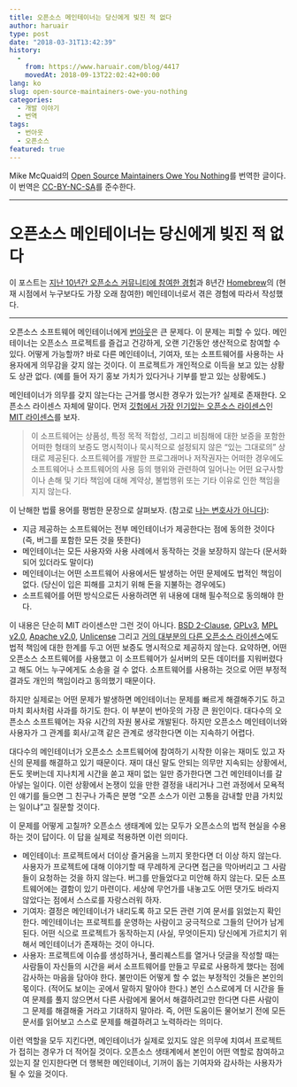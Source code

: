 ```yaml
---
title: 오픈소스 메인테이너는 당신에게 빚진 적 없다
author: haruair
type: post
date: "2018-03-31T13:42:39"
history:
  - 
    from: https://www.haruair.com/blog/4417
    movedAt: 2018-09-13T22:02:42+00:00
lang: ko
slug: open-source-maintainers-owe-you-nothing
categories:
  - 개발 이야기
  - 번역
tags:
  - 번아웃
  - 오픈소스
featured: true
---
```


Mike McQuaid의 [Open Source Maintainers Owe You Nothing][1]를 번역한 글이다. 이 번역은 [CC-BY-NC-SA][2]를 준수한다.

* * *

# 오픈소스 메인테이너는 당신에게 빚진 적 없다

이 포스트는 [지난 10년간 오픈소스 커뮤니티에 참여한 경험][3]과 8년간 [Homebrew][4]의 (현재 시점에서 누구보다도 가장 오래 참여한) 메인테이너로서 겪은 경험에 따라서 작성했다.

* * *

오픈소스 소프트웨어 메인테이너에게 [번아웃][5]은 큰 문제다. 이 문제는 피할 수 있다. 메인테이너는 오픈소스 프로젝트를 즐겁고 건강하게, 오랜 기간동안 생산적으로 참여할 수 있다. 어떻게 가능할까? 바로 다른 메인테이너, 기여자, 또는 소프트웨어를 사용하는 사용자에게 의무감을 갖지 않는 것이다. 이 프로젝트가 개인적으로 이득을 보고 있는 상황도 상관 없다. (예를 들어 자기 홍보 가치가 있다거나 기부를 받고 있는 상황에도.)

메인테이너가 의무를 갖지 않는다는 근거를 명시한 경우가 있는가? 실제로 존재한다. 오픈소스 라이센스 자체에 말이다. 먼저 [깃헙에서 가장 인기있는 오픈소스 라이센스][6]인 [MIT 라이센스][7]를 보자.

> 이 소프트웨어는 상품성, 특정 목적 적합성, 그리고 비침해에 대한 보증을 포함한 어떠한 형태의 보증도 명시적이나 묵시적으로 설정되지 않은 “있는 그대로의” 상태로 제공된다. 소프트웨어를 개발한 프로그래머나 저작권자는 어떠한 경우에도 소프트웨어나 소프트웨어의 사용 등의 행위와 관련하여 일어나는 어떤 요구사항이나 손해 및 기타 책임에 대해 계약상, 불법행위 또는 기타 이유로 인한 책임을 지지 않는다. 

이 난해한 법률 용어를 평범한 문장으로 살펴보자. (참고로 [나는 변호사가 아니다][8]):

  * 지금 제공하는 소프트웨어는 전부 메인테이너가 제공한다는 점에 동의한 것이다 (즉, 버그를 포함한 모든 것을 뜻한다)
  * 메인테이너는 모든 사용자와 사용 사례에서 동작하는 것을 보장하지 않는다 (문서화되어 있더라도 말이다)
  * 메인테이너는 어떤 소프트웨어 사용에서든 발생하는 어떤 문제에도 법적인 책임이 없다. (당신이 입은 피해를 고치기 위해 돈을 지불하는 경우에도)
  * 소프트웨어를 어떤 방식으로든 사용하려면 위 내용에 대해 필수적으로 동의해야 한다.

이 내용은 단순히 MIT 라이센스만 그런 것이 아니다. [BSD 2-Clause][9], [GPLv3][10], [MPL v2.0][11], [Apache v2.0][12], [Unlicense][13] 그리고 [거의 대부분의 다른 오픈소스 라이센스][14]에도 법적 책임에 대한 한계를 두고 어떤 보증도 명시적으로 제공하지 않는다. 요약하면, 어떤 오픈소스 소프트웨어를 사용했고 이 소프트웨어가 실서버의 모든 데이터를 지워버렸다고 해도 어느 누구에게도 소송을 걸 수 없다. 소프트웨어를 사용하는 것으로 어떤 부정적 결과도 개인의 책임이라고 동의했기 때문이다.

하지만 실제로는 어떤 문제가 발생하면 메인테이너는 문제를 빠르게 해결해주기도 하고 마치 회사처럼 사과를 하기도 한다. 이 부분이 번아웃의 가장 큰 원인이다. 대다수의 오픈소스 소프트웨어는 자유 시간의 자원 봉사로 개발된다. 하지만 오픈소스 메인테이너와 사용자가 그 관계를 회사/고객 같은 관계로 생각한다면 이는 지속하기 어렵다.

대다수의 메인테이너가 오픈소스 소프트웨어에 참여하기 시작한 이유는 재미도 있고 자신의 문제를 해결하고 있기 때문이다. 재미 대신 말도 안되는 의무만 지속되는 상황에서, 돈도 못버는데 지나치게 시간을 쏟고 재미 없는 일만 증가한다면 그건 메인테이너를 갈아넣는 일이다. 이런 상황에서 논쟁이 있을 만한 결정을 내리거나 그런 과정에서 모욕적인 얘기를 들으면 그 친구나 가족은 분명 &#8220;오픈 소스가 이런 고통을 감내할 만큼 가치있는 일이냐&#8221;고 질문할 것이다.

이 문제를 어떻게 고칠까? 오픈소스 생태계에 있는 모두가 오픈소스의 법적 현실을 수용하는 것이 답이다. 이 답을 실제로 적용하면 이런 의미다.

  * 메인테이너: 프로젝트에서 더이상 즐거움을 느끼지 못한다면 더 이상 하지 않는다. 사용자가 프로젝트에 대해 이야기할 때 무례하게 군다면 접근을 막아버리고 그 사람들이 요청하는 것을 하지 않는다. 버그를 만들었다고 미안해 하지 않는다. 모든 소프트웨어에는 결함이 있기 마련이다. 세상에 무언가를 내놓고도 어떤 댓가도 바라지 않았다는 점에서 스스로를 자랑스러워 하자.
  * 기여자: 결정은 메인테이너가 내리도록 하고 모든 관련 기여 문서를 읽었는지 확인한다. 메인테이너는 프로젝트를 운영하는 사람이고 궁극적으로 그들의 단어가 남게 된다. 어떤 식으로 프로젝트가 동작하는지 (사실, 무엇이든지) 당신에게 가르치기 위해서 메인테이너가 존재하는 것이 아니다.
  * 사용자: 프로젝트에 이슈를 생성하거나, 풀리퀘스트를 열거나 덧글을 작성할 때는 사람들이 자신들의 시간을 써서 소프트웨어를 만들고 무료로 사용하게 했다는 점에 감사하는 마음을 담아야 한다. 불만이든 어떻게 할 수 없는 부정적인 것들은 본인의 몫이다. (적어도 보이는 곳에서 말하지 말아야 한다.) 본인 스스로에게 더 시간을 들여 문제를 풀지 않으면서 다른 사람에게 물어서 해결하려고만 한다면 다른 사람이 그 문제를 해결해줄 거라고 기대하지 말아라. 즉, 어떤 도움이든 물어보기 전에 모든 문서를 읽어보고 스스로 문제를 해결하려고 노력하라는 의미다.

이런 역할을 모두 지킨다면, 메인테이너가 실제로 있지도 않은 의무에 치여서 프로젝트가 접히는 경우가 더 적어질 것이다. 오픈소스 생태계에서 본인이 어떤 역할로 참여하고 있는지 잘 인지한다면 더 행복한 메인테이너, 기꺼이 돕는 기여자와 감사하는 사용자가 될 수 있을 것이다.

 [1]: https://mikemcquaid.com/2018/03/19/open-source-maintainers-owe-you-nothing/
 [2]: https://creativecommons.org/licenses/by-nc-sa/2.5/scotland/
 [3]: https://mikemcquaid.com/projects/
 [4]: https://github.com/Homebrew/brew
 [5]: https://en.wikipedia.org/wiki/Occupational_burnout
 [6]: https://blog.github.com/2015-03-09-open-source-license-usage-on-github-com/
 [7]: https://choosealicense.com/licenses/mit/
 [8]: https://en.wikipedia.org/wiki/IANAL
 [9]: https://choosealicense.com/licenses/bsd-2-clause/
 [10]: https://choosealicense.com/licenses/gpl-3.0/
 [11]: https://choosealicense.com/licenses/mpl-2.0/
 [12]: https://choosealicense.com/licenses/apache-2.0/
 [13]: https://choosealicense.com/licenses/unlicense/
 [14]: https://choosealicense.com/appendix/